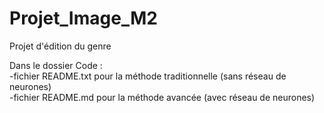 # Projet_Image_M2
Projet d'édition du genre

Dans le dossier Code :  
-fichier README.txt pour la méthode traditionnelle (sans réseau de neurones)  
-fichier README.md pour la méthode avancée (avec réseau de neurones)  
